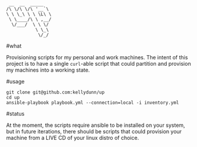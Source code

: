 ```
 __  __  _____   
/\ \/\ \/\ '__`\ 
\ \ \_\ \ \ \L\ \
 \ \____/\ \ ,__/
  \/___/  \ \ \/ 
           \ \_\ 
            \/_/ 

```

#what

Provisioning scripts for my personal and work machines.  The intent of this project is to have a single `curl`-able script that could partition and provision my machines into a working state.

#usage

```
git clone git@github.com:kellydunn/up
cd up
ansible-playbook playbook.yml --connection=local -i inventory.yml
```

#status

At the moment, the scripts require ansible to be installed on your system, but in future iterations, there should be scripts that could provision your machine from a LIVE CD of your linux distro of choice.